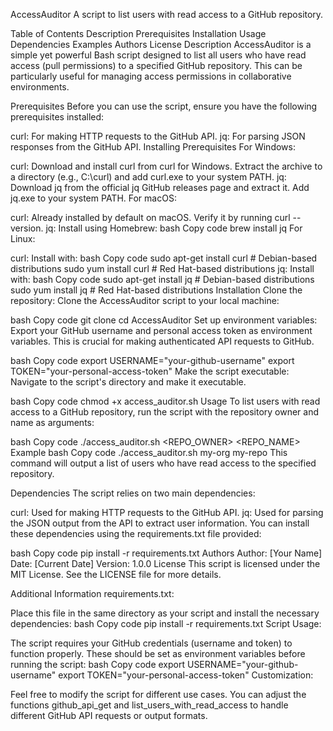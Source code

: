 AccessAuditor
A script to list users with read access to a GitHub repository.

Table of Contents
Description
Prerequisites
Installation
Usage
Dependencies
Examples
Authors
License
Description
AccessAuditor is a simple yet powerful Bash script designed to list all users who have read access (pull permissions) to a specified GitHub repository. This can be particularly useful for managing access permissions in collaborative environments.

Prerequisites
Before you can use the script, ensure you have the following prerequisites installed:

curl: For making HTTP requests to the GitHub API.
jq: For parsing JSON responses from the GitHub API.
Installing Prerequisites
For Windows:

curl: Download and install curl from curl for Windows.
Extract the archive to a directory (e.g., C:\curl) and add curl.exe to your system PATH.
jq: Download jq from the official jq GitHub releases page and extract it.
Add jq.exe to your system PATH.
For macOS:

curl: Already installed by default on macOS.
Verify it by running curl --version.
jq:
Install using Homebrew:
bash
Copy code
brew install jq
For Linux:

curl:
Install with:
bash
Copy code
sudo apt-get install curl  # Debian-based distributions
sudo yum install curl      # Red Hat-based distributions
jq:
Install with:
bash
Copy code
sudo apt-get install jq  # Debian-based distributions
sudo yum install jq      # Red Hat-based distributions
Installation
Clone the repository: Clone the AccessAuditor script to your local machine:

bash
Copy code
git clone <repository-url>
cd AccessAuditor
Set up environment variables: Export your GitHub username and personal access token as environment variables. This is crucial for making authenticated API requests to GitHub.

bash
Copy code
export USERNAME="your-github-username"
export TOKEN="your-personal-access-token"
Make the script executable: Navigate to the script's directory and make it executable.

bash
Copy code
chmod +x access_auditor.sh
Usage
To list users with read access to a GitHub repository, run the script with the repository owner and name as arguments:

bash
Copy code
./access_auditor.sh <REPO_OWNER> <REPO_NAME>
Example
bash
Copy code
./access_auditor.sh my-org my-repo
This command will output a list of users who have read access to the specified repository.

Dependencies
The script relies on two main dependencies:

curl: Used for making HTTP requests to the GitHub API.
jq: Used for parsing the JSON output from the API to extract user information.
You can install these dependencies using the requirements.txt file provided:

bash
Copy code
pip install -r requirements.txt
Authors
Author: [Your Name]
Date: [Current Date]
Version: 1.0.0
License
This script is licensed under the MIT License. See the LICENSE file for more details.

Additional Information
requirements.txt:

Place this file in the same directory as your script and install the necessary dependencies:
bash
Copy code
pip install -r requirements.txt
Script Usage:

The script requires your GitHub credentials (username and token) to function properly. These should be set as environment variables before running the script:
bash
Copy code
export USERNAME="your-github-username"
export TOKEN="your-personal-access-token"
Customization:

Feel free to modify the script for different use cases. You can adjust the functions github_api_get and list_users_with_read_access to handle different GitHub API requests or output formats.